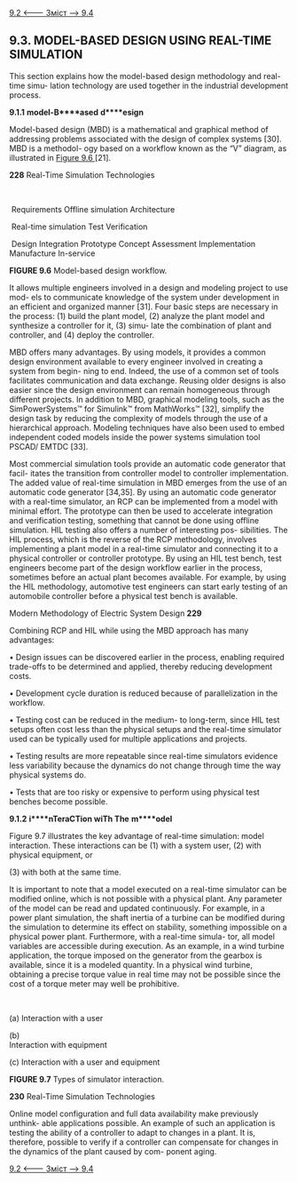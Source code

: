 [9.2 <--- ](9_2.md) [   Зміст   ](README.md) [--> 9.4](9_4.md)

## 9.3. MODEL-BASED DESIGN USING REAL-TIME SIMULATION

This section explains how the model-based design methodology and real-time simu- lation technology are used together in the industrial development process.

 

**9.1.1**            **m****odel****-B****ased** **d****esign**

Model-based design (MBD) is a mathematical and graphical method of addressing problems associated with the design of complex systems [30]. MBD is a methodol- ogy based on a workflow known as the “V” diagram, as illustrated in [Figure 9.6 ](#_bookmark55)[21].



**228**                             Real-Time Simulation Technologies

​                                                                                           

​            Requirements      Offline simulation      Architecture            

​            Real-time simulation      Test             Verification            

​            Design       Integration             Prototype             Concept     Assessment       Implementation     Manufacture     In-service            







**FIGURE 9.6** Model-based design workflow.

 

 

It allows multiple engineers involved in a design and modeling project to use mod- els to communicate knowledge of the system under development in an efficient and organized manner [31]. Four basic steps are necessary in the process: (1) build the plant model, (2) analyze the plant model and synthesize a controller for it, (3) simu- late the combination of plant and controller, and (4) deploy the controller.

MBD offers many advantages. By using models, it provides a common design environment available to every engineer involved in creating a system from begin- ning to end. Indeed, the use of a common set of tools facilitates communication and data exchange. Reusing older designs is also easier since the design environment can remain homogeneous through different projects. In addition to MBD, graphical modeling tools, such as the SimPowerSystems™ for Simulink™ from MathWorks™ [32], simplify the design task by reducing the complexity of models through the use of a hierarchical approach. Modeling techniques have also been used to embed independent coded models inside the power systems simulation tool PSCAD/ EMTDC [33].

Most commercial simulation tools provide an automatic code generator that facil- itates the transition from controller model to controller implementation. The added value of real-time simulation in MBD emerges from the use of an automatic code generator [34,35]. By using an automatic code generator with a real-time simulator, an RCP can be implemented from a model with minimal effort. The prototype can then be used to accelerate integration and verification testing, something that cannot be done using offline simulation. HIL testing also offers a number of interesting pos- sibilities. The HIL process, which is the reverse of the RCP methodology, involves implementing a plant model in a real-time simulator and connecting it to a physical controller or controller prototype. By using an HIL test bench, test engineers become part of the design workflow earlier in the process, sometimes before an actual plant becomes available. For example, by using the HIL methodology, automotive test engineers can start early testing of an automobile controller before a physical test bench is available.



Modern Methodology of Electric System Design                     **229**

 

Combining RCP and HIL while using the MBD approach has many advantages:

•   Design issues can be discovered earlier in the process, enabling required trade-offs to be determined and applied, thereby reducing development costs.

•   Development cycle duration is reduced because of parallelization in the workflow.

•   Testing cost can be reduced in the medium- to long-term, since HIL test setups often cost less than the physical setups and the real-time simulator used can be typically used for multiple applications and projects.

•   Testing results are more repeatable since real-time simulators evidence less variability because the dynamics do not change through time the way physical systems do.

•   Tests that are too risky or expensive to perform using physical test benches become possible.

 

**9.1.2**            **i****nTeraCTion wiTh The** **m****odel**

Figure 9.7 illustrates the key advantage of real-time simulation: model interaction. These interactions can be (1) with a system user, (2) with physical equipment, or

(3)   with both at the same time.

It is important to note that a model executed on a real-time simulator can be modified online, which is not possible with a physical plant. Any parameter of the model can be read and updated continuously. For example, in a power plant simulation, the shaft inertia of a turbine can be modified during the simulation to determine its effect on stability, something impossible on a physical power plant. Furthermore, with a real-time simula- tor, all model variables are accessible during execution. As an example, in a wind turbine application, the torque imposed on the generator from the gearbox is available, since it is a modeled quantity. In a physical wind turbine, obtaining a precise torque value in real time may not be possible since the cost of a torque meter may well be prohibitive.

 

​     

(a) Interaction with a user

 

(b)      
 Interaction with equipment

(c)                                    Interaction with a user and equipment

**FIGURE 9.7** Types of simulator interaction.



**230**                             Real-Time Simulation Technologies

 

Online model configuration and full data availability make previously unthink- able applications possible. An example of such an application is testing the ability of a controller to adapt to changes in a plant. It is, therefore, possible to verify if a controller can compensate for changes in the dynamics of the plant caused by com- ponent aging.

[9.2 <--- ](9_2.md) [   Зміст   ](README.md) [--> 9.4](9_4.md)
